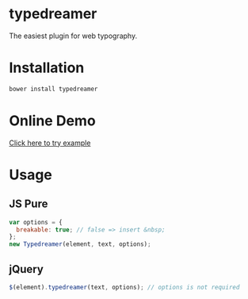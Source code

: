 # typedreamer
The easiest plugin for web typography.

# Installation

```bash
bower install typedreamer
```

# Online Demo
[Click here to try example](https://jsfiddle.net/6gkaxvwL/18)

# Usage

## JS Pure
```js
var options = {
  breakable: true; // false => insert &nbsp;
};
new Typedreamer(element, text, options);
```

## jQuery
```js
$(element).typedreamer(text, options); // options is not required
```
